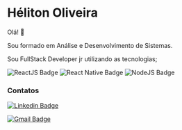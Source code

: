 # **Héliton Oliveira** 

Olá! 👋 

Sou formado em Análise e Desenvolvimento de Sistemas.

Sou FullStack Developer jr utilizando as tecnologias;

![ReactJS Badge](https://img.shields.io/badge/Web-ReactJs-blue)
![React Native Badge](https://img.shields.io/badge/Mobile-React%20Native-purple)
![NodeJS Badge](https://img.shields.io/badge/Backend-Node.js-green)


### **Contatos**

<p>

[![Linkedin Badge](https://img.shields.io/badge/-Héliton%20Oliveira-blue?style=flat-square&logo=Linkedin&logoColor=white&link=https://www.linkedin.com/in/lukemorales)](https://www.linkedin.com/in/helitonoliveira/)

[![Gmail Badge](https://img.shields.io/badge/-tgmarinho@gmail.com-c14438?style=flat-square&logo=Gmail&logoColor=white&link=mailto:tgmarinho@gmail.com)](heliton.oliveira88@gmail.com)

</p>

<!--
**heliton1988/heliton1988** is a ✨ _special_ ✨ repository because its `README.md` (this file) appears on your GitHub profile.

Here are some ideas to get you started:

- 🔭 I’m currently working on ...
- 🌱 I’m currently learning ...
- 👯 I’m looking to collaborate on ...
- 🤔 I’m looking for help with ...
- 💬 Ask me about ...
- 📫 How to reach me: ...
- 😄 Pronouns: ...
- ⚡ Fun fact: ...
-->
